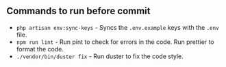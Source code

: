 ## Commands to run before commit

-   `php artisan env:sync-keys` - Syncs the `.env.example` keys with the `.env` file.
-   `npm run lint` - Run pint to check for errors in the code.  Run prettier to format the code.
-   `./vendor/bin/duster fix` - Run duster to fix the code style.

